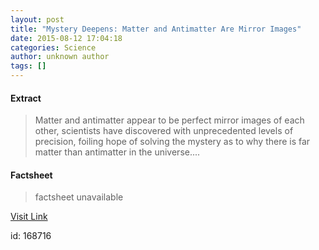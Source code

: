 ```yaml
---
layout: post
title: "Mystery Deepens: Matter and Antimatter Are Mirror Images"
date: 2015-08-12 17:04:18
categories: Science
author: unknown author
tags: []
---
```



#### Extract
>Matter and antimatter appear to be perfect mirror images of each other, scientists have discovered with unprecedented levels of precision, foiling hope of solving the mystery as to why there is far matter than antimatter in the universe....

#### Factsheet
>factsheet unavailable

[Visit Link](http://www.livescience.com/51833-matter-and-antimatter-are-mirror-images.html)

id:  168716


